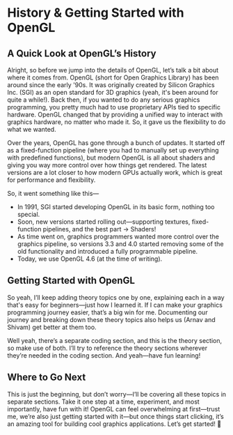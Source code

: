# History & Getting Started with OpenGL

## A Quick Look at OpenGL’s History
Alright, so before we jump into the details of OpenGL, let’s talk a bit about where it comes from. OpenGL (short for Open Graphics Library) has been around since the early '90s. It was originally created by Silicon Graphics Inc. (SGI) as an open standard for 3D graphics (yeah, it's been around for quite a while!). Back then, if you wanted to do any serious graphics programming, you pretty much had to use proprietary APIs tied to specific hardware. OpenGL changed that by providing a unified way to interact with graphics hardware, no matter who made it. So, it gave us the flexibility to do what we wanted.

Over the years, OpenGL has gone through a bunch of updates. It started off as a fixed-function pipeline (where you had to manually set up everything with predefined functions), but modern OpenGL is all about shaders and giving you way more control over how things get rendered. The latest versions are a lot closer to how modern GPUs actually work, which is great for performance and flexibility.

So, it went something like this—
- In 1991, SGI started developing OpenGL in its basic form, nothing too special.
- Soon, new versions started rolling out—supporting textures, fixed-function pipelines, and the best part → Shaders!
- As time went on, graphics programmers wanted more control over the graphics pipeline, so versions 3.3 and 4.0 started removing some of the old functionality and introduced a fully programmable pipeline.
- Today, we use OpenGL 4.6 (at the time of writing).

## Getting Started with OpenGL
So yeah, I’ll keep adding theory topics one by one, explaining each in a way that's easy for beginners—just how I learned it. If I can make your graphics programming journey easier, that’s a big win for me. Documenting our journey and breaking down these theory topics also helps us (Arnav and Shivam) get better at them too.

Well yeah, there’s a separate coding section, and this is the theory section, so make use of both. I’ll try to reference the theory sections wherever they’re needed in the coding section. And yeah—have fun learning!

## Where to Go Next
This is just the beginning, but don’t worry—I’ll be covering all these topics in separate sections. Take it one step at a time, experiment, and most importantly, have fun with it! OpenGL can feel overwhelming at first—trust me, we’re also just getting started with it—but once things start clicking, it’s an amazing tool for building cool graphics applications. Let’s get started! 🚀